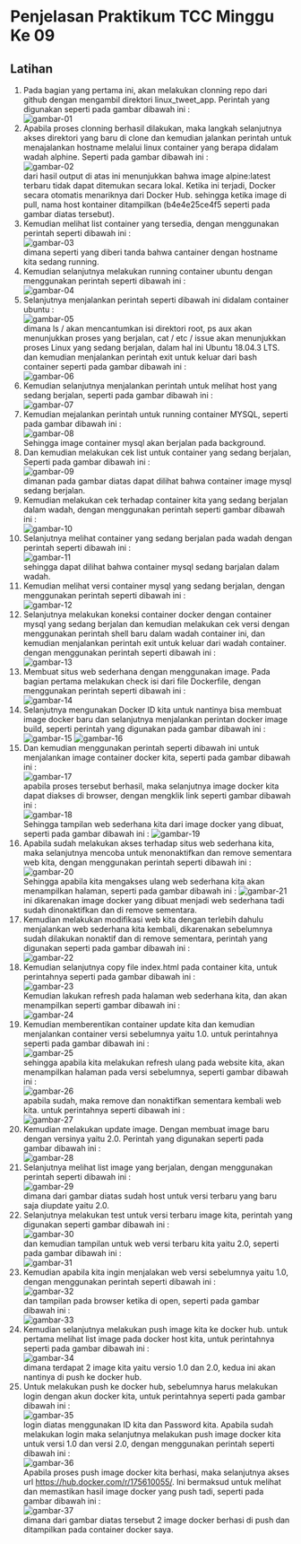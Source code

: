 # Penjelasan Praktikum TCC Minggu Ke 09

## Latihan

1. Pada bagian yang pertama ini, akan melakukan clonning repo dari github dengan mengambil direktori linux_tweet_app. Perintah yang digunakan seperti pada gambar dibawah ini :<br/>
![gambar-01](/minggu-09/gambar-01.jpg)<br/>
2. Apabila proses clonning berhasil dilakukan, maka langkah selanjutnya akses direktori yang baru di clone dan kemudian jalankan perintah untuk menajalankan hostname melalui linux container yang berapa didalam wadah alphine. Seperti pada gambar dibawah ini :<br/>
![gambar-02](/minggu-09/gambar-02.jpg)<br/>
dari hasil output di atas ini menunjukkan bahwa image alpine:latest terbaru tidak dapat ditemukan secara lokal. Ketika ini terjadi, Docker secara otomatis menariknya dari Docker Hub. sehingga ketika image di pull, nama host kontainer ditampilkan (b4e4e25ce4f5 seperti pada gambar diatas tersebut).<br/>
3. Kemudian melihat list container yang tersedia, dengan menggunakan perintah seperti dibawah ini :<br/>
![gambar-03](/minggu-09/gambar-03.jpg)<br/>
dimana seperti yang diberi tanda bahwa cantainer dengan hostname kita sedang running.<br/>
4. Kemudian selanjutnya melakukan running container ubuntu dengan menggunakan perintah seperti dibawah ini :<br/>
![gambar-04](/minggu-09/gambar-04.jpg)<br/>
5. Selanjutnya menjalankan perintah seperti dibawah ini didalam container ubuntu :<br/>
![gambar-05](/minggu-09/gambar-05.jpg)<br/>
dimana ls / akan mencantumkan isi direktori root, ps aux akan menunjukkan proses yang berjalan, cat / etc / issue akan menunjukkan proses Linux yang sedang berjalan, dalam hal ini Ubuntu 18.04.3 LTS. <br/>
dan kemudian menjalankan perintah exit untuk keluar dari bash container seperti pada gambar dibawah ini :<br/>
![gambar-06](/minggu-09/gambar-06.jpg)<br/>
6. Kemudian selanjutnya menjalankan perintah untuk melihat host yang sedang berjalan, seperti pada gambar dibawah ini :<br/>
![gambar-07](/minggu-09/gambar-07.jpg)<br/>
7. Kemudian mejalankan perintah untuk running container MYSQL, seperti pada gambar dibawah ini :<br/>
![gambar-08](/minggu-09/gambar-08.jpg)<br/>
Sehingga image container mysql akan berjalan pada background.
8. Dan kemudian melakukan cek list untuk container yang sedang berjalan, Seperti pada gambar dibawah ini :<br/>
![gambar-09](/minggu-09/gambar-09.jpg)<br/>
dimanan pada gambar diatas dapat dilihat bahwa container image mysql sedang berjalan.<br/>
9. Kemudian melakukan cek terhadap container kita yang sedang berjalan dalam wadah, dengan menggunakan perintah seperti gambar dibawah ini :<br/>
![gambar-10](/minggu-09/gambar-10.jpg)<br/>
10. Selanjutnya melihat container yang sedang berjalan pada wadah dengan perintah seperti dibawah ini :<br/>
![gambar-11](/minggu-09/gambar-11.jpg)<br/>
sehingga dapat dilihat bahwa container mysql sedang barjalan dalam wadah.<br/>
11. Kemudian melihat versi container mysql yang sedang berjalan, dengan menggunakan perintah seperti dibawah ini :<br/>
![gambar-12](/minggu-09/gambar-12.jpg)<br/>
12. Selanjutnya melakukan koneksi container docker dengan container mysql yang sedang berjalan dan kemudian melakukan cek versi dengan menggunakan perintah shell baru dalam wadah container ini, dan kemudian menjalankan perintah exit untuk keluar dari wadah container. dengan menggunakan perintah seperti dibawah ini :<br/>
![gambar-13](/minggu-09/gambar-13.jpg)<br/>
13. Membuat situs web sederhana dengan menggunakan image. Pada bagian pertama melakukan check isi dari file Dockerfile, dengan menggunakan perintah seperti dibawah ini :<br/>
![gambar-14](/minggu-09/gambar-14.jpg)<br/>
14. Selanjutnya mengunakan Docker ID kita untuk nantinya bisa membuat image docker baru dan selanjutnya menjalankan perintan docker image build, seperti perintah yang digunakan pada gambar dibawah ini :<br/>
![gambar-15](/minggu-09/gambar-15.jpg)
![gambar-16](/minggu-09/gambar-16.jpg)<br/>
15. Dan kemudian menggunakan perintah seperti dibawah ini untuk menjalankan image container docker kita, seperti pada gambar dibawah ini :<br/>
![gambar-17](/minggu-09/gambar-17.jpg)<br/>
apabila proses tersebut berhasil, maka selanjutnya image docker kita dapat diakses di browser, dengan mengklik link seperti gambar dibawah ini : <br/>
![gambar-18](/minggu-09/gambar-18.jpg)<br/>
Sehingga tampilan web sederhana kita dari image docker yang dibuat, seperti pada gambar dibawah ini :
![gambar-19](/minggu-09/gambar-19.jpg)<br/>
16. Apabila sudah melakukan akses terhadap situs web sederhana kita, maka selanjutnya mencoba untuk menonaktifkan dan remove sementara web kita, dengan menggunakan perintah seperti dibawah ini :<br/>
![gambar-20](/minggu-09/gambar-20.jpg)<br/>
Sehingga apabila kita mengakses ulang web sederhana kita akan menampilkan halaman, seperti pada gambar dibawah ini :
![gambar-21](/minggu-09/gambar-21.jpg)<br/>
ini dikarenakan image docker yang dibuat menjadi web sederhana tadi sudah dinonaktifkan dan di remove sementara.<br/>
17. Kemudian melakukan modifikasi web kita dengan terlebih dahulu menjalankan web sederhana kita kembali, dikarenakan sebelumnya sudah dilakukan nonaktif dan di remove sementara, perintah yang digunakan seperti pada gambar dibawah ini :<br/>
![gambar-22](/minggu-09/gambar-22.jpg)<br/>
18. Kemudian selanjutnya copy file index.html pada container kita, untuk perintahnya seperti pada gambar dibawah ini :<br/>
![gambar-23](/minggu-09/gambar-23.jpg)<br/>
Kemudian lakukan refresh pada halaman web sederhana kita, dan akan menampilkan seperti gambar dibawah ini :<br/>
![gambar-24](/minggu-09/gambar-24.jpg)<br/>
19. Kemudian memberentikan container update kita dan kemudian menjalankan container versi sebelumnya yaitu 1.0. untuk perintahnya seperti pada gambar dibawah ini :<br/>
![gambar-25](/minggu-09/gambar-25.jpg)<br/>
sehingga apabila kita melakukan refresh ulang pada website kita, akan menampilkan halaman pada versi sebelumnya, seperti gambar dibawah ini :<br/>
![gambar-26](/minggu-09/gambar-26.jpg)<br/>
apabila sudah, maka remove dan nonaktifkan sementara kembali web kita. untuk perintahnya seperti dibawah ini :<br/>
![gambar-27](/minggu-09/gambar-27.jpg)<br/>
20. Kemudian melakukan update image. Dengan membuat image baru dengan versinya yaitu 2.0. Perintah yang digunakan seperti pada gambar dibawah ini :<br/>
![gambar-28](/minggu-09/gambar-28.jpg)<br/>
21. Selanjutnya melihat list image yang berjalan, dengan menggunakan perintah seperti dibawah ini :<br/>
![gambar-29](/minggu-09/gambar-29.jpg)<br/>
dimana dari gambar diatas sudah host untuk versi terbaru yang baru saja diupdate yaitu 2.0.<br/>
22. Selanjutnya melakukan test untuk versi terbaru image kita, perintah yang digunakan seperti gambar dibawah ini :<br/>
![gambar-30](/minggu-09/gambar-30.jpg)<br/>
dan kemudian tampilan untuk web versi terbaru kita yaitu 2.0, seperti pada gambar dibawah ini :<br/>
![gambar-31](/minggu-09/gambar-31.jpg)<br/>
23. Kemudian apabila kita ingin menjalakan web versi sebelumnya yaitu 1.0, dengan menggunakan perintah seperti dibawah ini :<br/>
![gambar-32](/minggu-09/gambar-32.jpg)<br/>
dan tampilan pada browser ketika di open, seperti pada gambar dibawah ini :<br/>
![gambar-33](/minggu-09/gambar-33.jpg)<br/>
24. Kemudian selanjutnya melakukan push image kita ke docker hub. untuk pertama melihat list image pada docker host kita, untuk perintahnya seperti pada gambar dibawah ini :<br/>
![gambar-34](/minggu-09/gambar-34.jpg)<br/>
dimana terdapat 2 image kita yaitu versio 1.0 dan 2.0, kedua ini akan nantinya di push ke docker hub.
25. Untuk melakukan push ke docker hub, sebelumnya harus melakukan login dengan akun docker kita, untuk perintahnya seperti pada gambar dibawah ini :<br/>
![gambar-35](/minggu-09/gambar-35.jpg)<br/>
login diatas menggunakan ID kita dan Password kita. Apabila sudah melakukan login maka selanjutnya melakukan push image docker kita untuk versi 1.0 dan versi 2.0, dengan menggunakan perintah seperti dibawah ini :<br/>
![gambar-36](/minggu-09/gambar-36.jpg)<br/>
Apabila proses push image docker kita berhasi, maka selanjutnya akses url https://hub.docker.com/r/175610055/. Ini bermaksud untuk melihat dan memastikan hasil image docker yang push tadi, seperti pada gambar dibawah ini :<br/>
![gambar-37](/minggu-09/gambar-37.jpg)<br/>
dimana dari gambar diatas tersebut 2 image docker berhasi di push dan ditampilkan pada container docker saya.
